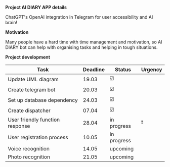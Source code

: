 **Project AI DIARY APP details**

ChatGPT's OpenAI integration in Telegram for user accessibility and AI brain!

**Motivation**

Many people have a hard time with time management and motivation, so AI DIARY bot can help with organising tasks
and helping in tough situations.

**Project development**

| **Task**                        | **Deadline** | **Status**              | Urgency       |
|---------------------------------|--------------|-------------------------|---------------|
| Update UML diagram              | 19.03        | :ballot_box_with_check: |               |
| Create telegram bot             | 20.03        | :ballot_box_with_check: |               |
| Set up database dependency      | 24.03        | :ballot_box_with_check: |               |
| Create dispatcher               | 07.04        | :ballot_box_with_check: |               |
| User friendly function response | 28.04        | in progress             | :exclamation: |
| User registration process       | 10.05        | in progress             |               |
| Voice recognition               | 14.05        | upcoming                |               |
| Photo recognition               | 21.05        | upcoming                |               |

